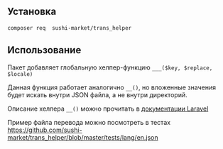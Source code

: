 ## Установка

```bash
composer req  sushi-market/trans_helper
```

## Использование

Пакет добавляет глобальную хелпер-функцию `___($key, $replace, $locale)`

Данная функция работает аналогично `__()`, но вложенные значения будет искать внутри JSON файла, а не внутри директорий.

Описание хелпера `__()` можно прочитать в [документации Laravel](https://laravel.com/docs/helpers#method-__)

Пример файла перевода можно посмотреть в тестах https://github.com/sushi-market/trans_helper/blob/master/tests/lang/en.json
